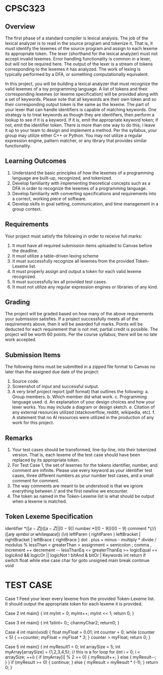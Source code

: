 # CPSC323

## Overview

The first phase of a standard compiler is lexical analysis. The job of the lexical analyzer
is to read in the source program and tokenize it. That is, it must identify the lexemes of the
source program and assign to each lexeme its appropriate token. The lexer (shorthand for the
lexical analyzer) must not accept invalid lexemes. Error handling functionality is common in a
lexer, but will not be required here. The output of the lexer is a stream of tokens corresponding to
the lexemes it has analyzed. The work of lexing is typically performed by a DFA, or something
computationally equivalent.

In this project, you will be building a lexical analyzer that must recognize the valid
lexemes of a toy programming language. A list of tokens and their corresponding lexemes (or
lexeme specification) will be provided along with a set of keywords. Please note that all
keywords are their own token and so their corresponding output token is the same as the lexeme.
The part of your lexer that can handle identifiers is capable of matching keywords. One strategy
is to treat keywords as though they are identifiers, then perform a lookup to see if it is a keyword.
If it is, emit the appropriate keyword token; if not, emit the identifier token. There is more than
one way to do this; I leave it up to your team to design and implement a method. Per the
syllabus, your group may utilize either C++ or Python. You may not utilize a regular expression
engine, pattern matcher, or any library that provides similar functionality.


## Learning Outcomes
1. Understand the basic principles of how the lexemes of a programming language are
built-up, recognized, and tokenized.
2. Develop familiarity with implementing theoretical concepts such as a DFA in order to
recognize the lexemes of a programming language.
3. Develop familiarity with converting specifications and requirements into a correct,
working piece of software.
4. Develop skills in goal setting, communication, and time management in a group context.


## Requirements
Your project must satisfy the following in order to receive full marks:
1. It must have all required submission items uploaded to Canvas before the deadline.
2. It must utilize a table-driven lexing scheme
3. It must successfully recognize all lexemes from the provided Token-Lexeme list.
4. It must properly assign and output a token for each valid lexeme recognized.
5. It must successfully lex all provided test cases.
6. It must not utilize any regular expression engines or libraries of any kind.


## Grading
The project will be graded based on how many of the above requirements your
submission satisfies. If a project successfully meets all of the requirements above, then it will be
awarded full marks. Points will be deducted for each requirement that is not met; partial credit is
possible. The project will be worth 60 points. Per the course syllabus, there will be no late work
accepted.


## Submission Items
The following items must be submitted in a zipped file format to Canvas no later than the
assigned due date of the project:
1. Source code.
2. Screenshot of input and successful output.
3. A very brief project report (pdf format) that outlines the following:
a. Group members.
b. Which member did what work.
c. Programming language used.
d. An explanation of your design choices and how your lexer works. You may
include a diagram or design sketch.
e. Citation of any external resources utilized (stackoverflow, reddit, wikipedia, etc).
f. A statement that no AI resources were utilized in the production of any work for
this project.


## Remarks
1. Your test cases should be transformed, line-by-line, into their tokenized version. That is,
each lexeme of the test case should have been replaced by its appropriate token.
2. For Test Case 1, the set of lexemes for the tokens identifier, number, and comment are
infinite. Please use every keyword as your identifier test cases, three different numbers as
your number test cases, and a small comment for comment.
3. The way comments are meant to be understood is that we ignore everything between //
and the first newline we encounter.
4. The token as named in the Token-Lexeme list is what should be output when a lexeme is
matched.


## Token Lexeme Specification
identifier *([𝑎 − 𝑍])([𝑎 − 𝑍]|[0 − 9])
number *([0 − 9])([0 − 9)
comment *(//)([𝑎𝑛𝑦 𝑠𝑦𝑚𝑏𝑜𝑙 𝑜𝑟 𝑤ℎ𝑖𝑡𝑒𝑠𝑝𝑎𝑐𝑒]) (\𝑛)
leftParen (
rightParen )
leftBracket [
rightBracket ]
leftBrace {
rightBrace }
dot .
plus +
minus -
multiply *
divide /
modulus %
lessThan <
greaterThan >
assignment =
semicolon ;
comma ,
increment ++
decrement --
lessThanEq <=
greaterThanEq >=
logicEqual ==
logicAnd &&
logicOr ||
logicNot !
bitAnd &
bitOr |
Keywords
int return if switch
float while else case
char for goto unsigned
main break continue void

# TEST CASE

Case 1
Feed your lexer every lexeme from the provided Token-Lexeme list. It should output the
appropriate token for each lexeme it is provided.


Case 2
int main()
{
int myInt = 0;
myInt++;
myInt << 1;
return 0;
}


Case 3
int main()
{
int 1stint= 0;;
charmyChar2;
return0;
}


Case 4
int main(void)
{
float myFloat = 0.01;
int counter = 0;
while (counter < 5)
{
++counter;
myFloat = myFloat * 3;
}
counter > myFloat;
return 0;
}


Case 5
int main()
{
int myResult1 = 0;
int arraySize = 5;
int myArray[arraySize] = {1,2,3,4,5};
// this is a for loop
for (int i = 0; i < arraySize; ++i)
{
if (myArray[i] % 2 == 0)
{
myResult++;
}
else
{
myResult--;
}
}
if (myResult >= 0)
{
continue;
}
else
{
myResult = myResult * (-1);
}
return 0;
}
